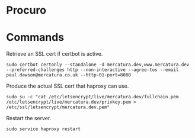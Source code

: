 # Procuro

# Commands

Retrieve an SSL cert if certbot is active.

```shell
sudo certbot certonly --standalone -d mercatura.dev,www.mercatura.dev --preferred-challenges http --non-interactive --agree-tos --email paul.dawson@mercatura.co.uk --http-01-port=8080
```

Produce the actual SSL cert that haproxy can use.

```shell
sudo su -c "cat /etc/letsencrypt/live/mercatura.dev/fullchain.pem /etc/letsencrypt/live/mercatura.dev/privkey.pem > /etc/ssl/letsencrypt/mercatura.dev.pem"
```

Restart the server.

```shell
sudo service haproxy restart
```
